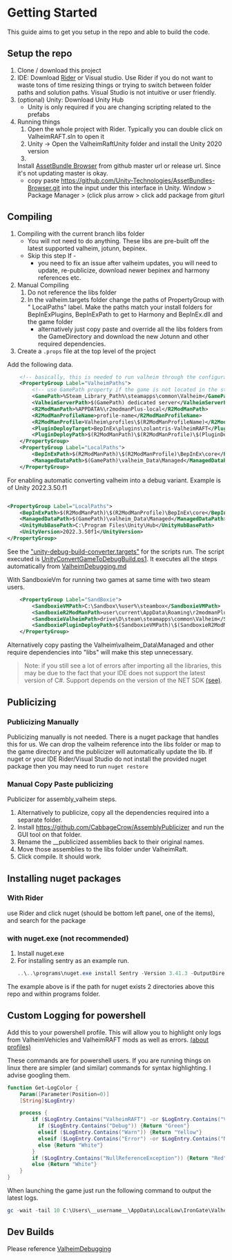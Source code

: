 # Getting Started

This guide aims to get you setup in the repo and able to build the code.

## Setup the repo

1. Clone / download this project
2. IDE: Download [Rider](https://www.jetbrains.com/rider/) or Visual studio. Use
   Rider if you do not want to waste tons of time resizing things or trying to
   switch between folder paths and solution paths. Visual
   Studio is not intuitive or user friendly.
3. (optional) Unity: Download Unity Hub
    - Unity is only required if you are changing scripting related to the
      prefabs
4. Running things
    1. Open the whole project with Rider. Typically you can double click on
       ValheimRAFT.sln to open it
    2. Unity -> Open the ValheimRaftUnity folder and install the Unity 2020
       version
    3.
   Install [AssetBundle Browser](https://github.com/Unity-Technologies/AssetBundles-Browser)
   from github master url
   or release url. Since it's not updating master is okay.
    - copy
      paste https://github.com/Unity-Technologies/AssetBundles-Browser.git
      into the input under this interface
      in Unity. Window > Package Manager > (click plus arrow > click add
      package from giturl

## Compiling

1. Compiling with the current branch libs folder
    - You will not need to do anything. These libs are pre-built off the latest
      supported valheim, jotunn, bepinex.
    - Skip this step If -
        - you need to fix an issue after valheim updates, you will need to
          update, re-publicize, download newer bepinex
          and harmony references etc.
2. Manual Compiling
    1. Do not reference the libs folder
    2. In the valheim.targets folder change the paths of PropertyGroup with "
       LocalPaths" label. Make the paths match your install folders for
       BepInExPlugins, BepInExPath to get to Harmony and BepInEx.dll and the
       game folder
        - alternatively just copy paste and override all the libs folders from
          the GameDirectory and download the new Jotunn and other required
          dependencies.
3. Create a `.props` file at the top level of the project

Add the following data.

```xml
    <!-- basically, this is needed to run valheim through the configuration -->
    <PropertyGroup Label="ValheimPaths">
        <!-- use GamePath property if the game is not located in the steam root folder -->
        <GamePath>%Steam_Library_Path%\steamapps\common\Valheim</GamePath>
        <ValheimServerPath>$(GamePath) dedicated server</ValheimServerPath>
        <R2ModManPath>%APPDATA%\r2modmanPlus-local</R2ModManPath>
        <R2ModManProfileName>profile-name</R2ModManProfileName>
        <R2ModManProfile>Valheim\profiles\$(R2ModManProfileName)</R2ModManProfile>
        <PluginDeployTarget>BepInEx\plugins\zolantris-ValheimRAFT</PluginDeployTarget>
        <PluginDeployPath>$(R2ModManPath)\$(R2ModManProfile)\$(PluginDeployTarget)</PluginDeployPath>
    </PropertyGroup>
    <PropertyGroup Label="LocalPaths">
        <BepInExPath>$(R2ModManPath)\$(R2ModManProfile)\BepInEx\core</BepInExPath>
        <ManagedDataPath>$(GamePath)\valheim_Data\Managed</ManagedDataPath>
    </PropertyGroup>
```

For enabling automatic converting valheim into a debug variant. Example is of
Unity 2022.3.50.f1

```xml

<PropertyGroup Label="LocalPaths">
    <BepInExPath>$(R2ModManPath)\$(R2ModManProfile)\BepInEx\core</BepInExPath>
    <ManagedDataPath>$(GamePath)\valheim_Data\Managed</ManagedDataPath>
    <UnityHubBasePath>C:\Program Files\Unity\Hub</UnityHubBasePath>
    <UnityVersion>2022.3.50f1</UnityVersion>
</PropertyGroup>
```

See
the ["unity-debug-build-converter.targets"](../unity-debug-build-converter.targets)
for the scripts run. The script executed
is [UnityConvertGameToDebugBuild.ps1](../UnityConvertGameToDebugBuild.ps1). It
executes all the steps automatically
from [ValheimDebugging.md](./ValheimDebugging.md)

With SandboxieVm for running two games at same time with two steam users.

```xml
    <PropertyGroup Label="SandBoxie">
        <SandboxieVMPath>C:\Sandbox\%user%\steambox</SandboxieVMPath>
        <SandboxieR2ModManPath>user\current\AppData\Roaming\r2modmanPlus-local</SandboxieR2ModManPath>
        <SandboxieValheimPath>drive\D\steam\steamapps\common\Valheim</SandboxieValheimPath>
        <SandboxiePluginDeployPath>$(SandboxieVMPath)\$(SandboxieR2ModManPath)\$(R2ModManProfile)\$(PluginDeployTarget)</SandboxiePluginDeployPath>
    </PropertyGroup>
```

Alternatively copy pasting the Valheim\valheim_Data\Managed and other require
dependencies into "libs" will make this step unnecessary.

> Note: if you still see a lot of errors after importing all the libraries, this
> may be due to the fact that your IDE does not support the latest version of
> C#.
> Support depends on the version of the NET
> SDK [(see)](https://dotnet.microsoft.com/en-us/download).

## Publicizing

### Publicizing Manually

Publicizing manually is not needed. There is a nuget package that handles this
for us. We can drop the valheim reference into the libs folder or map to the
game directory and the publicizer will automatically update the lib.
If nuget or your IDE Rider/Visual Studio do not install the provided nuget
package then you may need to run `nuget restore`

### Manual Copy Paste publicizing

Publicizer for assembly_valheim steps.

1. Alternatively to publicize, copy all the dependencies required into a
   separate folder.
2. Install https://github.com/CabbageCrow/AssemblyPublicizer and run the GUI
   tool on that folder.
3. Rename the __publicized assemblies back to their original names.
4. Move those assemblies to the libs folder under ValheimRaft.
5. Click compile. It should work.

## Installing nuget packages

### With Rider

use Rider and click nuget (should be bottom left panel, one of the items), and
search for the package

### with nuget.exe (not recommended)

1. Install nuget.exe
2. For installing sentry as an example run.
    ```powershell
    ..\..\programs\nuget.exe install Sentry -Version 3.41.3 -OutputDirectory Packages`
    ```

The example above is if the path for nuget exists 2 directories above this repo
and within programs folder.

## Custom Logging for powershell

Add this to your powershell profile. This will allow you to highlight only logs
from ValheimVehicles and ValheimRAFT mods as well as
errors. [(about profiles)](https://learn.microsoft.com/en-us/powershell/module/microsoft.powershell.core/about/about_profiles)

These commands are for powershell users. If you are running things on linux
there are simpler (and similar) commands for syntax highlighting. I advise
googling them.

```powershell
function Get-LogColor {
    Param([Parameter(Position=0)]
    [String]$LogEntry)

    process {
        if ($LogEntry.Contains("ValheimRAFT") -or $LogEntry.Contains("ValheimVehicles")){
          if ($LogEntry.Contains("Debug")) {Return "Green"}
          elseif ($LogEntry.Contains("Warn")) {Return "Yellow"}
          elseif ($LogEntry.Contains("Error") -or $LogEntry.Contains("NullReferenceException")) {Return "Red"}
          else {Return "White"}
        }
        if ($LogEntry.Contains("NullReferenceException")) {Return "Red"}
        else {Return "White"}
    }
}
```

When launching the game just run the following command to output the latest
logs.

```powershell
gc -wait -tail 10 C:\Users\__username__\AppData\LocalLow\IronGate\Valheim\Player.log | ForEach {Write-Host -ForegroundColor (Get-LogColor $_) $_}
```

## Dev Builds

Please reference [ValheimDebugging](./ValheimDebugging.md)